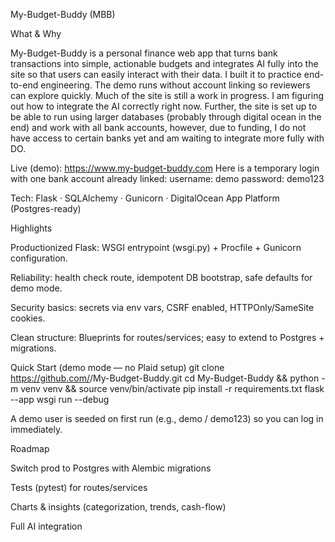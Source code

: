 My-Budget-Buddy (MBB)

What & Why

My-Budget-Buddy is a personal finance web app that turns bank transactions into simple, actionable budgets and integrates AI fully into the site so that users can easily interact with their data. I built it to practice end-to-end engineering. The demo runs without account linking so reviewers can explore quickly. Much of the site is still a work in progress. I am figuring out how to integrate the AI correctly right now. Further, the site is set up to be able to run using larger databases (probably through digital ocean in the end) and work with all bank accounts, however, due to funding, I do not have access to certain banks yet and am waiting to integrate more fully with DO.

Live (demo): https://www.my-budget-buddy.com 
Here is a temporary login with one bank account already linked:
username: demo
password: demo123

Tech: Flask · SQLAlchemy · Gunicorn · DigitalOcean App Platform (Postgres-ready)

Highlights

Productionized Flask: WSGI entrypoint (wsgi.py) + Procfile + Gunicorn configuration.

Reliability: health check route, idempotent DB bootstrap, safe defaults for demo mode.

Security basics: secrets via env vars, CSRF enabled, HTTPOnly/SameSite cookies.

Clean structure: Blueprints for routes/services; easy to extend to Postgres + migrations.

Quick Start (demo mode — no Plaid setup)
git clone https://github.com/<D97v121>/My-Budget-Buddy.git
cd My-Budget-Buddy && python -m venv venv && source venv/bin/activate
pip install -r requirements.txt
flask --app wsgi run --debug


A demo user is seeded on first run (e.g., demo / demo123) so you can log in immediately.


Roadmap

Switch prod to Postgres with Alembic migrations

Tests (pytest) for routes/services

Charts & insights (categorization, trends, cash-flow)

Full AI integration

